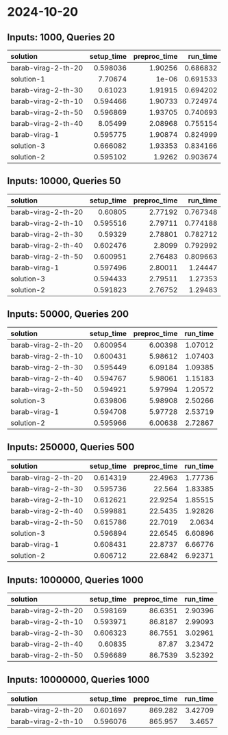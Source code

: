 # 2024-10-20

## Inputs: 1000, Queries 20

| solution            |   setup_time |   preproc_time |   run_time |
|:--------------------|-------------:|---------------:|-----------:|
| barab-virag-2-th-20 |     0.598036 |        1.90256 |   0.686832 |
| solution-1          |     7.70674  |        1e-06   |   0.691533 |
| barab-virag-2-th-30 |     0.61023  |        1.91915 |   0.694202 |
| barab-virag-2-th-10 |     0.594466 |        1.90733 |   0.724974 |
| barab-virag-2-th-50 |     0.596869 |        1.93705 |   0.740693 |
| barab-virag-2-th-40 |     8.05499  |        2.08968 |   0.755154 |
| barab-virag-1       |     0.595775 |        1.90874 |   0.824999 |
| solution-3          |     0.666082 |        1.93353 |   0.834166 |
| solution-2          |     0.595102 |        1.9262  |   0.903674 |

## Inputs: 10000, Queries 50

| solution            |   setup_time |   preproc_time |   run_time |
|:--------------------|-------------:|---------------:|-----------:|
| barab-virag-2-th-20 |     0.60805  |        2.77192 |   0.767348 |
| barab-virag-2-th-10 |     0.595516 |        2.79711 |   0.774188 |
| barab-virag-2-th-30 |     0.59329  |        2.78801 |   0.782712 |
| barab-virag-2-th-40 |     0.602476 |        2.8099  |   0.792992 |
| barab-virag-2-th-50 |     0.600951 |        2.76483 |   0.809663 |
| barab-virag-1       |     0.597496 |        2.80011 |   1.24447  |
| solution-3          |     0.594433 |        2.79511 |   1.27353  |
| solution-2          |     0.591823 |        2.76752 |   1.29483  |

## Inputs: 50000, Queries 200

| solution            |   setup_time |   preproc_time |   run_time |
|:--------------------|-------------:|---------------:|-----------:|
| barab-virag-2-th-20 |     0.600954 |        6.00398 |    1.07012 |
| barab-virag-2-th-10 |     0.600431 |        5.98612 |    1.07403 |
| barab-virag-2-th-30 |     0.595449 |        6.09184 |    1.09385 |
| barab-virag-2-th-40 |     0.594767 |        5.98061 |    1.15183 |
| barab-virag-2-th-50 |     0.594921 |        5.97994 |    1.20572 |
| solution-3          |     0.639806 |        5.98908 |    2.50266 |
| barab-virag-1       |     0.594708 |        5.97728 |    2.53719 |
| solution-2          |     0.595966 |        6.00638 |    2.72867 |

## Inputs: 250000, Queries 500

| solution            |   setup_time |   preproc_time |   run_time |
|:--------------------|-------------:|---------------:|-----------:|
| barab-virag-2-th-20 |     0.614319 |        22.4963 |    1.77736 |
| barab-virag-2-th-30 |     0.595736 |        22.564  |    1.83385 |
| barab-virag-2-th-10 |     0.612621 |        22.9254 |    1.85515 |
| barab-virag-2-th-40 |     0.599881 |        22.5435 |    1.92826 |
| barab-virag-2-th-50 |     0.615786 |        22.7019 |    2.0634  |
| solution-3          |     0.596894 |        22.6545 |    6.60896 |
| barab-virag-1       |     0.608431 |        22.8737 |    6.66776 |
| solution-2          |     0.606712 |        22.6842 |    6.92371 |

## Inputs: 1000000, Queries 1000

| solution            |   setup_time |   preproc_time |   run_time |
|:--------------------|-------------:|---------------:|-----------:|
| barab-virag-2-th-20 |     0.598169 |        86.6351 |    2.90396 |
| barab-virag-2-th-10 |     0.593971 |        86.8187 |    2.99093 |
| barab-virag-2-th-30 |     0.606323 |        86.7551 |    3.02961 |
| barab-virag-2-th-40 |     0.60835  |        87.87   |    3.23472 |
| barab-virag-2-th-50 |     0.596689 |        86.7539 |    3.52392 |

## Inputs: 10000000, Queries 1000

| solution            |   setup_time |   preproc_time |   run_time |
|:--------------------|-------------:|---------------:|-----------:|
| barab-virag-2-th-20 |     0.601697 |        869.282 |    3.42709 |
| barab-virag-2-th-10 |     0.596076 |        865.957 |    3.4657  |